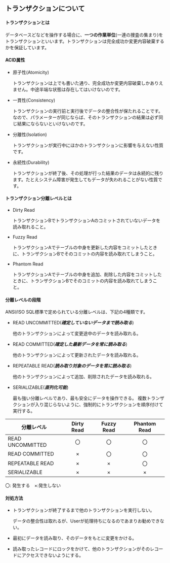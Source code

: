 ## トランザクションについて

#### トランザクションとは
データベースどなどを操作する場合に、**一つの作業単位**(一連の捜査の集まり)をトランザクションといいます。トランザクションは完全成功か変更内容破棄するかを保証しています。

#### ACID属性

- 原子性(Atomicity)
 
    トランザクションは上でも書いた通り、完全成功か変更内容破棄しかありえません。中途半端な状態は存在してはいけないのです。

 - 一貫性(Consistency)

    トランザクションの実行前と実行後でデータの整合性が保たれることです。
    なので、パラメーターが同じならば、そのトランザクションの結果は必ず同じ結果にならないといけないのです。

- 分離性(Isolation)

    トランザクションが実行中にほかのトランザクションに影響を与えない性質です。

- 永続性(Durability)

    トランザクションが終了後、その処理が行った結果のデータは永続的に残ります。たとえシステム障害が発生してもデータが失われることがない性質です。

#### トランザクション分離レベルとは

- Dirty Read

    トランザクションBでトランザクションAのコミットされていないデータを読み取れること。

- Fuzzy Read

    トランザクションAでテーブルの中身を更新した内容をコミットしたときに、トランザクションBでそのコミットの内容を読み取れてしまうこと。

- Phantom Read

    トランザクションAでテーブルの中身を追加、削除した内容をコミットしたときに、トランザクションBでそのコミットの内容を読み取れてしまうこと。

#### 分離レベルの段階

ANSI/ISO SQL標準で定められている分離レベルは、下記の4種類です。

- READ UNCOMMITTED(___確定していないデータまで読み取る___)

    他のトランザクションによって変更途中のデータを読み取れる。

- READ COMMITTED(___確定した最新データを常に読み取る___)

    他のトランザクションによって更新されたデータを読み取れる。

- REPEATABLE READ(___読み取り対象のデータを常に読み取る___)

    他のトランザクションによって追加、削除されたデータを読み取れる。

- SERIALIZABLE(___直列化可能___)

    最も強い分離レベルであり、最も安全にデータを操作できる。
    複数トランザクションが入り混じらないように、強制的にトランザクションを順序付けて実行する。


|分離レベル|Dirty Read|Fuzzy Read|Phantom Read|
|---|:-:|:-:|:-:|
|READ UNCOMMITTED|〇|〇|〇|    
|READ COMMITTED|×|〇|〇|
|REPEATABLE READ|×|×|〇|
|SERIALIZABLE|×|×|×|

〇: 発生する　×:発生しない

#### 対処方法

- トランザクションが終了するまで他のトランザクションを実行しない。

    データの整合性は取れるが、Userが処理待ちになるのであまりお勧めできない。

- 最初にデータを読み取り、そのデータをもとに変更をかける。    

- 読み取ったレコードにロックをかけて、他のトランザクションがそのレコードにアクセスできないようにする。

